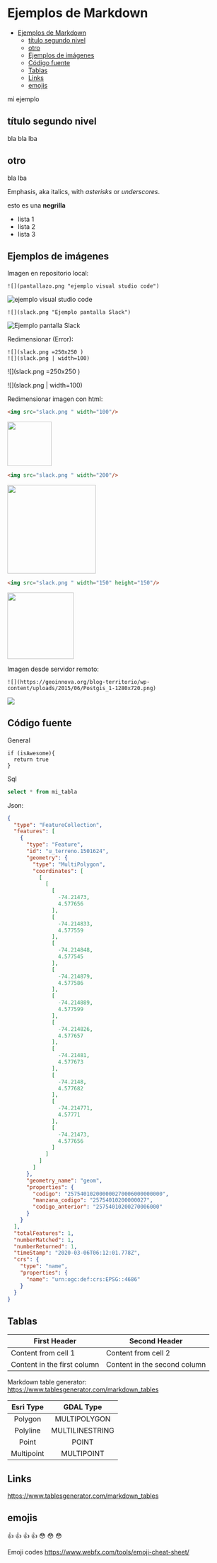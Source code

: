 # Ejemplos de Markdown 

- [Ejemplos de Markdown](#ejemplos-de-markdown)
  - [título segundo nivel](#t%C3%ADtulo-segundo-nivel)
  - [otro](#otro)
  - [Ejemplos de imágenes](#ejemplos-de-im%C3%A1genes)
  - [Código fuente](#c%C3%B3digo-fuente)
  - [Tablas](#tablas)
  - [Links](#links)
  - [emojis](#emojis)

mi ejemplo

## título segundo nivel

bla bla lba

## otro 

bla lba

Emphasis, aka italics, with *asterisks* or _underscores_.


esto es una **negrilla**

* lista 1
* lista 2
* lista 3


## Ejemplos de imágenes 

Imagen en repositorio local:

```
![](pantallazo.png "ejemplo visual studio code")
```

![](pantallazo.png "ejemplo visual studio code")

```
![](slack.png "Ejemplo pantalla Slack")
```
![](slack.png "Ejemplo pantalla Slack")

Redimensionar (Error):
```
![](slack.png =250x250 )
![](slack.png | width=100)
```

![](slack.png =250x250 )

![](slack.png | width=100)

Redimensionar imagen con html:

```html
<img src="slack.png " width="100"/>
```

<img src="slack.png " width="100"/>

```html
<img src="slack.png " width="200"/>
```

<img src="slack.png " width="200"/>

```html
<img src="slack.png " width="150" height="150"/>
```

<img src="slack.png " width="150" height="150"/>

Imagen desde servidor remoto:

```
![](https://geoinnova.org/blog-territorio/wp-content/uploads/2015/06/Postgis_1-1280x720.png)
```


![](https://geoinnova.org/blog-territorio/wp-content/uploads/2015/06/Postgis_1-1280x720.png)

## Código fuente

General

```
if (isAwesome){
  return true
}
```

Sql

```sql
select * from mi_tabla
```

Json:

```json
{
  "type": "FeatureCollection", 
  "features": [
    {
      "type": "Feature", 
      "id": "u_terreno.1501624", 
      "geometry": {
        "type": "MultiPolygon", 
        "coordinates": [
          [
            [
              [
                -74.21473, 
                4.577656
              ], 
              [
                -74.214833, 
                4.577559
              ], 
              [
                -74.214848, 
                4.577545
              ], 
              [
                -74.214879, 
                4.577586
              ], 
              [
                -74.214889, 
                4.577599
              ], 
              [
                -74.214826, 
                4.577657
              ], 
              [
                -74.21481, 
                4.577673
              ], 
              [
                -74.2148, 
                4.577682
              ], 
              [
                -74.214771, 
                4.57771
              ], 
              [
                -74.21473, 
                4.577656
              ]
            ]
          ]
        ]
      }, 
      "geometry_name": "geom", 
      "properties": {
        "codigo": "257540102000000270006000000000", 
        "manzana_codigo": "25754010200000027", 
        "codigo_anterior": "25754010200270006000"
      }
    }
  ], 
  "totalFeatures": 1, 
  "numberMatched": 1, 
  "numberReturned": 1, 
  "timeStamp": "2020-03-06T06:12:01.778Z", 
  "crs": {
    "type": "name", 
    "properties": {
      "name": "urn:ogc:def:crs:EPSG::4686"
    }
  }
}

```

## Tablas

First Header | Second Header
------------ | -------------
Content from cell 1 | Content from cell 2
Content in the first column | Content in the second column

Markdown table generator:
https://www.tablesgenerator.com/markdown_tables

|  Esri Type |    GDAL Type    |
|:----------:|:---------------:|
| Polygon    | MULTIPOLYGON    |
| Polyline   | MULTILINESTRING |
| Point      | POINT           |
| Multipoint | MULTIPOINT      |

## Links

https://www.tablesgenerator.com/markdown_tables

## emojis

:+1: :+1: :+1: :+1: 
:flushed: :flushed: :flushed:

Emoji codes https://www.webfx.com/tools/emoji-cheat-sheet/ 